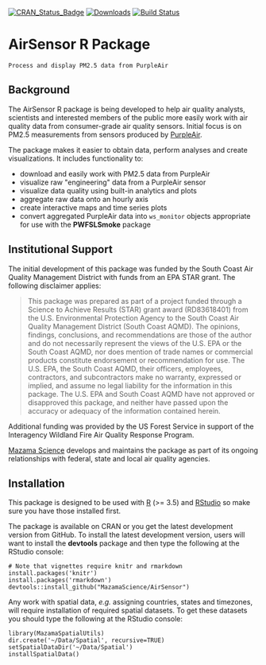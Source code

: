 [![CRAN\_Status\_Badge](http://www.r-pkg.org/badges/version/AirSensor)](https://cran.r-project.org/package=AirSensor)
[![Downloads](http://cranlogs.r-pkg.org/badges/AirSensor)](https://cran.r-project.org/package=AirSensor)
[![Build Status](https://travis-ci.org/MazamaScience/AirSensor.svg?branch=master)](https://travis-ci.org/MazamaScience/AirSensor)

# AirSensor R Package

`Process and display PM2.5 data from PurpleAir`

## Background

The AirSensor R package is being developed to help air quality analysts, 
scientists and interested members of the public more easily work with air 
quality data from consumer-grade air quality sensors. Initial focus is on PM2.5 
measurements from sensors produced by [PurpleAir](https://www.purpleair.com).

The package makes it easier to obtain data, perform analyses and create
visualizations. It includes functionality to:

* download and easily work with PM2.5 data from PurpleAir
* visualize raw "engineering" data from a PurpleAir sensor
* visualize data quality using built-in analytics and plots
* aggregate raw data onto an hourly axis
* create interactive maps and time series plots
* convert aggregated PurpleAir data into `ws_monitor` objects appropriate for
use with the **PWFSLSmoke** package

## Institutional Support

The initial development of this package was funded by the South Coast Air 
Quality Management District with funds from an EPA STAR grant. The following 
disclaimer applies:

> This package was prepared as part of a project funded through a Science to Achieve Results (STAR) grant award (RD83618401) from the U.S. Environmental Protection Agency to the South Coast Air Quality Management District (South Coast AQMD). The opinions, findings, conclusions, and recommendations are those of the author and do not necessarily represent the views of the U.S. EPA or the South Coast AQMD, nor does mention of trade names or commercial products constitute endorsement or recommendation for use. The U.S. EPA, the South Coast AQMD, their officers, employees, contractors, and subcontractors make no warranty, expressed or implied, and assume no legal liability for the information in this package. The U.S. EPA and South Coast AQMD have not approved or disapproved this package, and neither have passed upon the accuracy or adequacy of the information contained herein.

Additional funding was provided by the US Forest Service in support of the 
Interagency Wildland Fire Air Quality Response Program.

[Mazama Science](https://mazamascience.com) develops and maintains the package 
as part of its ongoing relationships with federal, state and local air quality 
agencies.

## Installation

This package is designed to be used with [R](https://cran.r-project.org) 
(>= 3.5) and [RStudio](https://rstudio.com/) so make sure you have those 
installed first.

The package is available on CRAN or you get the latest development version
from GitHub. To install the latest development version, users will want to 
install the **devtools** package and then type the following at the 
RStudio console:

```
# Note that vignettes require knitr and rmarkdown
install.packages('knitr')
install.packages('rmarkdown')
devtools::install_github("MazamaScience/AirSensor")
```

Any work with spatial data, *e.g.* assigning countries, states and timezones, 
will require installation of required spatial datasets. To get these datasets 
you should type the following at the RStudio console:

```
library(MazamaSpatialUtils)
dir.create('~/Data/Spatial', recursive=TRUE)
setSpatialDataDir('~/Data/Spatial')
installSpatialData()
```





